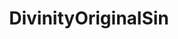 ---
title: DivinityOriginalSin
crosslinks:
- ShadowBan
- DivinityOriginalSin2
- gatekeeping
- nocontext
- livven
- fnv
- hearthstone
- HaloOnline
- ultrawidemasterrace
- unexpectedjihad
- projecteternity
- Steam
- VoiceActing
- shroudoftheavatar_raw
- techsupport
- funny
- xkcd
---